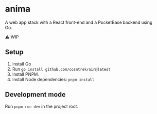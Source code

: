 # anima

A web app stack with a React front-end and a PocketBase backend using Go.

⚠️ WIP

## Setup

1. Install Go
2. Run `go install github.com/cosmtrek/air@latest`
3. Install PNPM.
4. Install Node dependencies: `pnpm install`

## Development mode

Run `pnpm run dev` in the project root.
